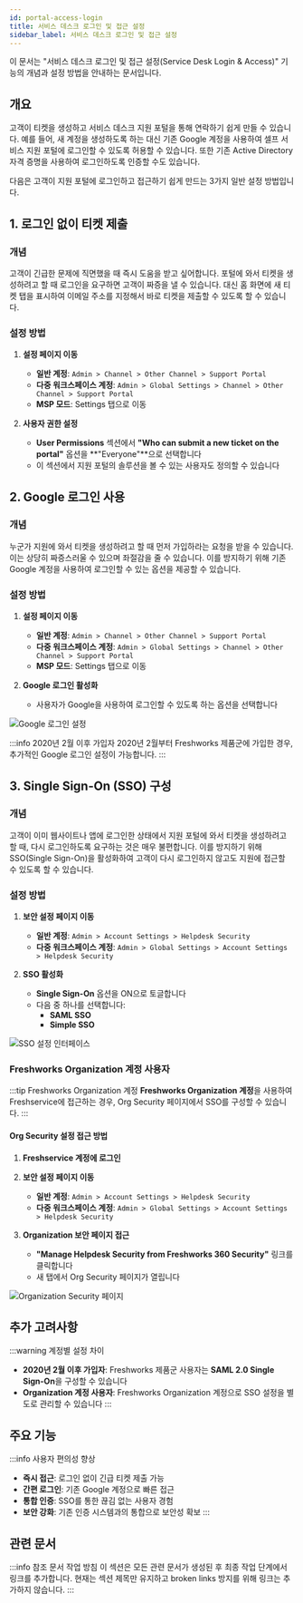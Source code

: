 ```yaml
---
id: portal-access-login
title: 서비스 데스크 로그인 및 접근 설정
sidebar_label: 서비스 데스크 로그인 및 접근 설정
---
```


<div class="subtitle">
  이 문서는 "서비스 데스크 로그인 및 접근 설정(Service Desk Login & Access)" 기능의 개념과 설정 방법을 안내하는 문서입니다.
</div>

## 개요

고객이 티켓을 생성하고 서비스 데스크 지원 포털을 통해 연락하기 쉽게 만들 수 있습니다. 예를 들어, 새 계정을 생성하도록 하는 대신 기존 Google 계정을 사용하여 셀프 서비스 지원 포털에 로그인할 수 있도록 허용할 수 있습니다. 또한 기존 Active Directory 자격 증명을 사용하여 로그인하도록 인증할 수도 있습니다.

다음은 고객이 지원 포털에 로그인하고 접근하기 쉽게 만드는 3가지 일반 설정 방법입니다.

## 1. 로그인 없이 티켓 제출

### 개념

고객이 긴급한 문제에 직면했을 때 즉시 도움을 받고 싶어합니다. 포털에 와서 티켓을 생성하려고 할 때 로그인을 요구하면 고객이 짜증을 낼 수 있습니다. 대신 홈 화면에 새 티켓 탭을 표시하여 이메일 주소를 지정해서 바로 티켓을 제출할 수 있도록 할 수 있습니다.

### 설정 방법

1. **설정 페이지 이동**
   - **일반 계정**: `Admin > Channel > Other Channel > Support Portal`
   - **다중 워크스페이스 계정**: `Admin > Global Settings > Channel > Other Channel > Support Portal`
   - **MSP 모드**: Settings 탭으로 이동

2. **사용자 권한 설정**
   - **User Permissions** 섹션에서 **"Who can submit a new ticket on the portal"** 옵션을 **"Everyone"**으로 선택합니다
   - 이 섹션에서 지원 포털의 솔루션을 볼 수 있는 사용자도 정의할 수 있습니다

## 2. Google 로그인 사용

### 개념

누군가 지원에 와서 티켓을 생성하려고 할 때 먼저 가입하라는 요청을 받을 수 있습니다. 이는 상당히 짜증스러울 수 있으며 좌절감을 줄 수 있습니다. 이를 방지하기 위해 기존 Google 계정을 사용하여 로그인할 수 있는 옵션을 제공할 수 있습니다.

### 설정 방법

1. **설정 페이지 이동**
   - **일반 계정**: `Admin > Channel > Other Channel > Support Portal`
   - **다중 워크스페이스 계정**: `Admin > Global Settings > Channel > Other Channel > Support Portal`
   - **MSP 모드**: Settings 탭으로 이동

2. **Google 로그인 활성화**
   - 사용자가 Google을 사용하여 로그인할 수 있도록 하는 옵션을 선택합니다

![Google 로그인 설정](https://s3.amazonaws.com/cdn.freshdesk.com/data/helpdesk/attachments/production/44786239/original/5JPJh5-EaXtMDB0Yj4ZGuTrs9njGtZkmKw.png)

:::info 2020년 2월 이후 가입자
2020년 2월부터 Freshworks 제품군에 가입한 경우, 추가적인 Google 로그인 설정이 가능합니다.
:::

## 3. Single Sign-On (SSO) 구성

### 개념

고객이 이미 웹사이트나 앱에 로그인한 상태에서 지원 포털에 와서 티켓을 생성하려고 할 때, 다시 로그인하도록 요구하는 것은 매우 불편합니다. 이를 방지하기 위해 SSO(Single Sign-On)을 활성화하여 고객이 다시 로그인하지 않고도 지원에 접근할 수 있도록 할 수 있습니다.

### 설정 방법

1. **보안 설정 페이지 이동**
   - **일반 계정**: `Admin > Account Settings > Helpdesk Security`
   - **다중 워크스페이스 계정**: `Admin > Global Settings > Account Settings > Helpdesk Security`

2. **SSO 활성화**
   - **Single Sign-On** 옵션을 ON으로 토글합니다
   - 다음 중 하나를 선택합니다:
     - **SAML SSO**
     - **Simple SSO**

![SSO 설정 인터페이스](https://s3.amazonaws.com/cdn.freshdesk.com/data/helpdesk/attachments/production/44786355/original/9Q_gBFT5M_BEulS-petEbLfJlTIps2mlRQ.png)

### Freshworks Organization 계정 사용자

:::tip Freshworks Organization 계정
**Freshworks Organization 계정**을 사용하여 Freshservice에 접근하는 경우, Org Security 페이지에서 SSO를 구성할 수 있습니다.
:::

#### Org Security 설정 접근 방법

1. **Freshservice 계정에 로그인**

2. **보안 설정 페이지 이동**
   - **일반 계정**: `Admin > Account Settings > Helpdesk Security`
   - **다중 워크스페이스 계정**: `Admin > Global Settings > Account Settings > Helpdesk Security`

3. **Organization 보안 페이지 접근**
   - **"Manage Helpdesk Security from Freshworks 360 Security"** 링크를 클릭합니다
   - 새 탭에서 Org Security 페이지가 열립니다

![Organization Security 페이지](https://s3.amazonaws.com/cdn.freshdesk.com/data/helpdesk/attachments/production/50000624610/original/O8tEqTYT1YcA995z4yuJ0DPxnaim5oWpVA.png)

## 추가 고려사항

:::warning 계정별 설정 차이
- **2020년 2월 이후 가입자**: Freshworks 제품군 사용자는 **SAML 2.0 Single Sign-On**을 구성할 수 있습니다
- **Organization 계정 사용자**: Freshworks Organization 계정으로 SSO 설정을 별도로 관리할 수 있습니다
:::

## 주요 기능

:::info 사용자 편의성 향상
- **즉시 접근**: 로그인 없이 긴급 티켓 제출 가능
- **간편 로그인**: 기존 Google 계정으로 빠른 접근
- **통합 인증**: SSO를 통한 끊김 없는 사용자 경험
- **보안 강화**: 기존 인증 시스템과의 통합으로 보안성 확보
:::

## 관련 문서

:::info 참조 문서 작업 방침
이 섹션은 모든 관련 문서가 생성된 후 최종 작업 단계에서 링크를 추가합니다.
현재는 섹션 제목만 유지하고 broken links 방지를 위해 링크는 추가하지 않습니다.
:::

<!-- 최종 작업 시 아래 형태로 추가:
- [SAML SSO 설정 가이드](./saml-sso-setup)
- [Simple SSO 설정 가이드](./simple-sso-setup)
- [서비스 데스크 브랜딩 설정](./service-desk-branding)
-->
